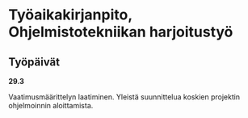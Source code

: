# Työaikakirjanpito, Ohjelmistotekniikan harjoitustyö
## Työpäivät
**29.3**

Vaatimusmäärittelyn laatiminen.
Yleistä suunnittelua koskien projektin ohjelmoinnin aloittamista.
